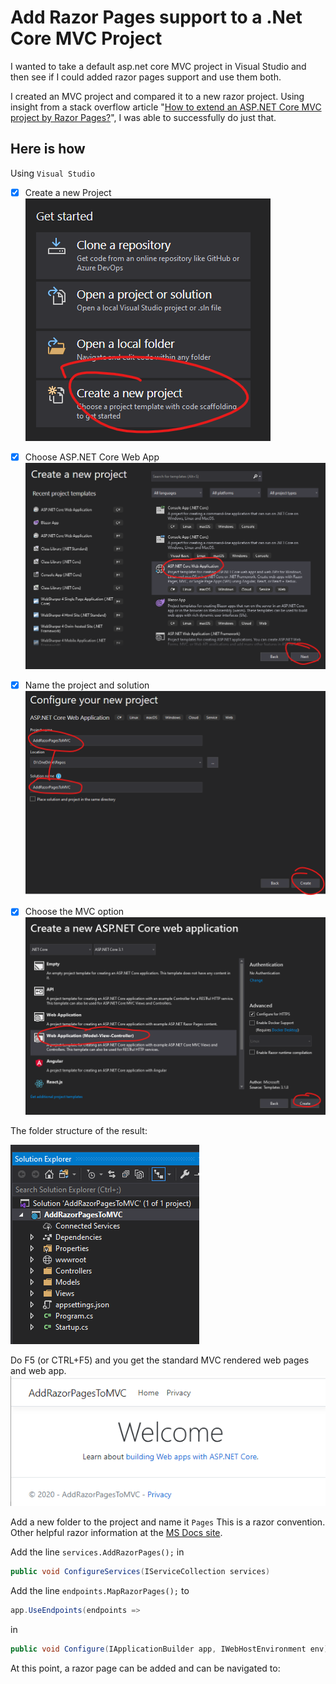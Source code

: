 # Add Razor Pages support to a .Net Core MVC Project
I wanted to take a default asp.net core MVC project in Visual Studio and then see if I could added razor pages support and use them both. 

I created an MVC project and compared it to a new razor project. Using insight from a  stack overflow article "[How to extend an ASP.NET Core MVC project by Razor Pages?](https://stackoverflow.com/questions/62863196/how-to-extend-an-asp-net-core-mvc-project-by-razor-pages)", I was able to successfully do just that. 

## Here is how

Using `Visual Studio`
- [x] Create a new Project
![Create a new Project](https://raw.githubusercontent.com/IvanRainbolt/AddRazorPagesToMVC/master/images/1.png)

- [x] Choose ASP.NET Core Web App
![Choose ASP.NET Core Web App](https://raw.githubusercontent.com/IvanRainbolt/AddRazorPagesToMVC/master/images/2.png)

- [x] Name the project and solution
![Name the project and solution](https://raw.githubusercontent.com/IvanRainbolt/AddRazorPagesToMVC/master/images/3.png)

- [x] Choose the MVC option
![Choose the MVC option](https://raw.githubusercontent.com/IvanRainbolt/AddRazorPagesToMVC/master/images/4.png)

The folder structure of the result:

![MVC folder structure](https://raw.githubusercontent.com/IvanRainbolt/AddRazorPagesToMVC/master/images/5.png)
 
Do F5 (or CTRL+F5) and you get the standard MVC rendered web pages and web app. 
![Default MVC webapp](https://raw.githubusercontent.com/IvanRainbolt/AddRazorPagesToMVC/master/images/6.mvcAppHomePage.png)

Add a new folder to the project and name it `Pages`
This is a razor convention. Other helpful razor information at the [MS Docs site](https://docs.microsoft.com/en-us/aspnet/core/razor-pages/?view=aspnetcore-3.1&tabs=visual-studio).

Add the line `services.AddRazorPages();` in 
```csharp
public void ConfigureServices(IServiceCollection services)
```


Add the line `endpoints.MapRazorPages();` to 
```csharp
app.UseEndpoints(endpoints => 
``` 
in  
```csharp
public void Configure(IApplicationBuilder app, IWebHostEnvironment env)
```
At this point, a razor page can be added and can be navigated to:
